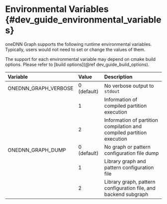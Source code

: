 # Environmental Variables {#dev_guide_environmental_variables}

oneDNN Graph supports the following runtime environmental variables. Typically,
users would not need to set or change the values of them.

The support for each environmental variable may depend on cmake build options.
Please refer to [build options](@ref dev_guide_build_options).

| Variable                  | Value       | Description
| :---                      | :---        |:---
| ONEDNN_GRAPH_VERBOSE      | 0 (default) | No verbose output to `stdout`
|                           | 1           | Information of compiled partition execution
|                           | 2           | Information of partition compilation and compiled partition execution
| ONEDNN_GRAPH_DUMP         | 0 (default) | No graph or pattern configuration file dump
|                           | 1           | Library graph and pattern configuration file
|                           | 2           | Library graph, pattern configuration file, and backend subgraph
